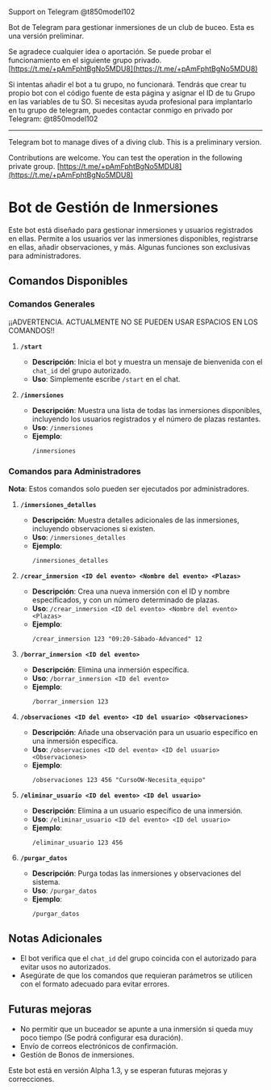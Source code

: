 Support on Telegram @t850model102

Bot de Telegram para gestionar inmersiones de un club de buceo.
Esta es una versión preliminar.

Se agradece cualquier idea o aportación.
Se puede probar el funcionamiento en el siguiente grupo privado.
[https://t.me/+pAmFphtBgNo5MDU8](https://t.me/+pAmFphtBgNo5MDU8)

Si intentas añadir el bot a tu grupo, no funcionará. Tendrás que crear tu propio bot con el código fuente de esta página y asignar el ID de tu Grupo en las variables de tu SO.
Si necesitas ayuda profesional para implantarlo en tu grupo de telegram, puedes contactar conmigo en privado por Telegram: @t850model102

--------
Telegram bot to manage dives of a diving club.
This is a preliminary version.

Contributions are welcome.
You can test the operation in the following private group.
[https://t.me/+pAmFphtBgNo5MDU8](https://t.me/+pAmFphtBgNo5MDU8)

# Bot de Gestión de Inmersiones

Este bot está diseñado para gestionar inmersiones y usuarios registrados en ellas. Permite a los usuarios ver las inmersiones disponibles, registrarse en ellas, añadir observaciones, y más. Algunas funciones son exclusivas para administradores.

## Comandos Disponibles

### Comandos Generales

¡¡ADVERTENCIA. ACTUALMENTE NO SE PUEDEN USAR ESPACIOS EN LOS COMANDOS!!

1. **`/start`**
   - **Descripción**: Inicia el bot y muestra un mensaje de bienvenida con el `chat_id` del grupo autorizado.
   - **Uso**: Simplemente escribe `/start` en el chat.

2. **`/inmersiones`**
   - **Descripción**: Muestra una lista de todas las inmersiones disponibles, incluyendo los usuarios registrados y el número de plazas restantes.
   - **Uso**: `/inmersiones`
   - **Ejemplo**:
     ```
     /inmersiones
     ```
### Comandos para Administradores
**Nota**: Estos comandos solo pueden ser ejecutados por administradores.

1. **`/inmersiones_detalles`**
   - **Descripción**: Muestra detalles adicionales de las inmersiones, incluyendo observaciones si existen.
   - **Uso**: `/inmersiones_detalles`
   - **Ejemplo**:
     ```
     /inmersiones_detalles
     ```

2. **`/crear_inmersion <ID del evento> <Nombre del evento> <Plazas>`**
   - **Descripción**: Crea una nueva inmersión con el ID y nombre especificados, y con un número determinado de plazas.
   - **Uso**: `/crear_inmersion <ID del evento> <Nombre del evento> <Plazas>`
   - **Ejemplo**:
     ```
     /crear_inmersion 123 "09:20-Sábado-Advanced" 12
     ```

3. **`/borrar_inmersion <ID del evento>`**
   - **Descripción**: Elimina una inmersión específica.
   - **Uso**: `/borrar_inmersion <ID del evento>`
   - **Ejemplo**:
     ```
     /borrar_inmersion 123
     ```

4. **`/observaciones <ID del evento> <ID del usuario> <Observaciones>`**
   - **Descripción**: Añade una observación para un usuario específico en una inmersión específica.
   - **Uso**: `/observaciones <ID del evento> <ID del usuario> <Observaciones>`
   - **Ejemplo**:
     ```
     /observaciones 123 456 "CursoOW-Necesita_equipo"
     ```

5. **`/eliminar_usuario <ID del evento> <ID del usuario>`**
   - **Descripción**: Elimina a un usuario específico de una inmersión.
   - **Uso**: `/eliminar_usuario <ID del evento> <ID del usuario>`
   - **Ejemplo**:
     ```
     /eliminar_usuario 123 456
     ```

6. **`/purgar_datos`**
   - **Descripción**: Purga todas las inmersiones y observaciones del sistema.
   - **Uso**: `/purgar_datos`
   - **Ejemplo**:
     ```
     /purgar_datos
     ```

## Notas Adicionales
- El bot verifica que el `chat_id` del grupo coincida con el autorizado para evitar usos no autorizados.
- Asegúrate de que los comandos que requieran parámetros se utilicen con el formato adecuado para evitar errores.

## Futuras mejoras
- No permitir que un buceador se apunte a una inmersión si queda muy poco tiempo (Se podrá configurar esa duración).
- Envío de correos electrónicos de confirmación.
- Gestión de Bonos de inmersiones.

Este bot está en versión Alpha 1.3, y se esperan futuras mejoras y correcciones.
